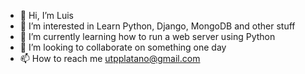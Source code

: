 - 👋 Hi, I’m Luis
- 👀 I’m interested in Learn Python, Django, MongoDB and other stuff
- 🌱 I’m currently learning how to run a web server using Python
- 💞️ I’m looking to collaborate on something one day 
- 📫 How to reach me utpplatano@gmail.com

<!---
grafstyle/grafstyle is a ✨ special ✨ repository because its `README.md` (this file) appears on your GitHub profile.
You can click the Preview link to take a look at your changes.
--->
